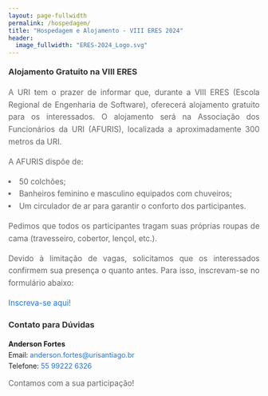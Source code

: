 ```yaml
---
layout: page-fullwidth
permalink: /hospedagem/
title: "Hospedagem e Alojamento - VIII ERES 2024"
header:
  image_fullwidth: "ERES-2024_Logo.svg"
---
```


<style>
  h3 {
    color: #333;
    margin: 20px 0;
    /* font-size: 2em; */
  }

  .text, ul {
    font-size: 1.1em;
    line-height: 1.6;
    color: #666;
    text-align: justify;
  }

  ul {
    list-style-position: inside;
    padding-left: 0;
  }

  a {
    color: #1a73e8;
    text-decoration: none;
  }

  a:hover {
    text-decoration: underline;
  }

  .contact-info {
    margin-top: 20px;
  }

  .contact-info p {
    margin: 5px 0;
  }

  .highlight {
    background-color: #f9f181;
    padding: 10px;
    border-radius: 5px;
    margin: 20px 0;
  }
</style>

<h3>Alojamento Gratuito na VIII ERES</h3>

<p class="text">A URI tem o prazer de informar que, durante a VIII ERES (Escola Regional de Engenharia de Software), oferecerá alojamento gratuito para os interessados. O alojamento será na Associação dos Funcionários da URI (AFURIS), localizada a aproximadamente 300 metros da URI.</p>

<p class="text">A AFURIS dispõe de:</p>

<ul>
  <li>50 colchões;</li>
  <li>Banheiros feminino e masculino equipados com chuveiros;</li>
  <li>Um circulador de ar para garantir o conforto dos participantes.</li>
</ul>

<p class="text">Pedimos que todos os participantes tragam suas próprias roupas de cama (travesseiro, cobertor, lençol, etc.).</p>

<p class="text">Devido à limitação de vagas, solicitamos que os interessados confirmem sua presença o quanto antes. Para isso, inscrevam-se no formulário abaixo:</p>

<p class="text"><a href="https://forms.gle/stDdVL3Lbx6zA8Dt8" target="_blank">Inscreva-se aqui!</a></p>

<h3>Contato para Dúvidas</h3>

<div class="contact-info">
  <p><strong>Anderson Fortes</strong></p>
  <p>Email: <a href="mailto:anderson.fortes@urisantiago.br">anderson.fortes@urisantiago.br</a></p>
  <p>Telefone: <a href="tel:+5555992226326">55 99222 6326</a></p>
</div>

<p class="text">Contamos com a sua participação!</p>
